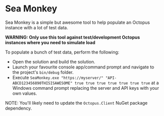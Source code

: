# Sea Monkey 

Sea Monkey is a simple but awesome tool to help populate an Octopus instance with a lot of test data.

**WARNING: Only use this tool against test/development Octopus instances where you need to simulate load**

To populate a bunch of test data, perform the following:

* Open the solution and build the solution.
* Launch your favourite console app/command prompt and navigate to the project's `bin/debug` folder.
* Execute `SeaMonkey.exe "https://myserver/" "API-ABCD123456890THISISAWESOME" true true true true true true true` at a Windows command prompt replacing the server and API keys with your own values.

NOTE: You'll likely need to update the `Octopus.Client` NuGet package dependency.
